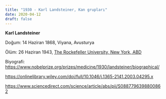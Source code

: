 ```yaml
---
title: "1930 - Karl Landsteiner, Kan grupları"
date: 2020-04-12
draft: false
---
```


**Karl Landsteiner**

Doğum: 14 Haziran 1868, Viyana, Avusturya

Ölüm: 26 Haziran 1943, [The Rockefeller University, New York, ABD](https://www.google.com/search?rlz=1C1GCEU_enTR844TR844&sxsrf=ALeKk02IllaPMmq5UkqZoW1eDlmcGbT0AA:1586714923682&q=rockefeller+university&stick=H4sIAAAAAAAAAOPgE-LQz9U3SLHIy1DiBLGMyorT07Xks5Ot9AtS8wtyUvVTUpNTE4tTU-ILUouK8_OsUjJTUxaxihXlJ2enpqXm5KQWKZTmZZYBJTNLKnewMgIAhsnnFFQAAAA&sa=X&ved=2ahUKEwig8IrbvePoAhUQYxoKHd-ZDMwQmxMoATAVegQIDhAD)

Biyografi: <https://www.nobelprize.org/prizes/medicine/1930/landsteiner/biographical/>

<https://onlinelibrary.wiley.com/doi/full/10.1046/j.1365-2141.2003.04295.x>  


<https://www.sciencedirect.com/science/article/abs/pii/S0887796398800862>